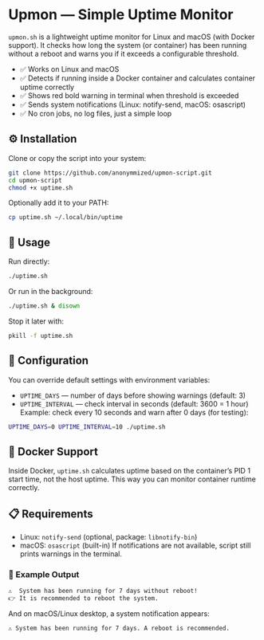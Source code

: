 # Upmon — Simple Uptime Monitor

`upmon.sh` is a lightweight uptime monitor for Linux and macOS (with Docker support).
It checks how long the system (or container) has been running without a reboot and warns you if it exceeds a configurable threshold.

- ✅ Works on Linux and macOS
- ✅ Detects if running inside a Docker container and calculates container uptime correctly
- ✅ Shows red bold warning in terminal when threshold is exceeded
- ✅ Sends system notifications (Linux: notify-send, macOS: osascript)
- ✅ No cron jobs, no log files, just a simple loop

## ⚙️ Installation
Clone or copy the script into your system:
```bash
git clone https://github.com/anonymmized/upmon-script.git
cd upmon-script
chmod +x uptime.sh
```
Optionally add it to your PATH:
```bash
cp uptime.sh ~/.local/bin/uptime
```

## 🚀 Usage
Run directly:
```bash
./uptime.sh
```
Or run in the background:
```bash
./uptime.sh & disown
```
Stop it later with:
```bash
pkill -f uptime.sh
```

## 🔧 Configuration

You can override default settings with environment variables:
- `UPTIME_DAYS` — number of days before showing warnings (default: 3)
- `UPTIME_INTERVAL` — check interval in seconds (default: 3600 = 1 hour)
Example: check every 10 seconds and warn after 0 days (for testing):
```bash
UPTIME_DAYS=0 UPTIME_INTERVAL=10 ./uptime.sh
```

## 🐳 Docker Support
Inside Docker, `uptime.sh` calculates uptime based on the container’s PID 1 start time, not the host uptime.
This way you can monitor container runtime correctly.

## 📋 Requirements
- Linux:
`notify-send` (optional, package: `libnotify-bin`)
- macOS:
`osascript` (built-in)
If notifications are not available, script still prints warnings in the terminal.

### 📌 Example Output
```bash
⚠️  System has been running for 7 days without reboot!
👉 It is recommended to reboot the system.
```
And on macOS/Linux desktop, a system notification appears:
```bash
⚠️ System has been running for 7 days. A reboot is recommended.
```